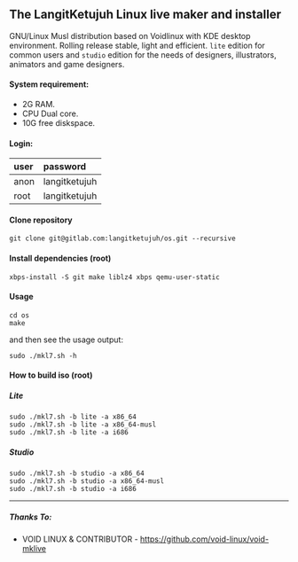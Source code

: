 ## The LangitKetujuh Linux live maker and installer

GNU/Linux Musl distribution based on Voidlinux with KDE desktop environment. Rolling release stable, light and efficient. `lite` edition for common users and `studio` edition for the needs of designers, illustrators, animators and game designers.

#### System requirement:

- 2G RAM.
- CPU Dual core.
- 10G free diskspace.

#### Login:

| user | password      |
| :--- | :---          |
| anon | langitketujuh |
| root | langitketujuh |

#### Clone repository

```
git clone git@gitlab.com:langitketujuh/os.git --recursive
```

#### Install dependencies (root)

```
xbps-install -S git make liblz4 xbps qemu-user-static
```

#### Usage

```
cd os
make
```

and then see the usage output:

```
sudo ./mkl7.sh -h
```

#### How to build iso (root)

##### Lite

```
sudo ./mkl7.sh -b lite -a x86_64
sudo ./mkl7.sh -b lite -a x86_64-musl
sudo ./mkl7.sh -b lite -a i686
```

##### Studio

```
sudo ./mkl7.sh -b studio -a x86_64
sudo ./mkl7.sh -b studio -a x86_64-musl
sudo ./mkl7.sh -b studio -a i686
```

---
##### Thanks To:

- VOID LINUX & CONTRIBUTOR - https://github.com/void-linux/void-mklive
